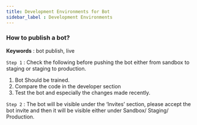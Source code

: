 ```yaml
---
title: Development Environments for Bot
sidebar_label : Development Environments
---
```


### How to publish a bot?

**Keywords** : bot publish, live

`Step 1` : Check the following before pushing the bot either from sandbox to staging or staging to production. 

1. Bot Should be trained. 
2. Compare the code in the developer section
3. Test the bot and especially the changes made recently. 

`Step 2` : The bot will be visible under the ‘Invites’ section, please accept the bot invite and then it will be visible either under Sandbox/ Staging/ Production.